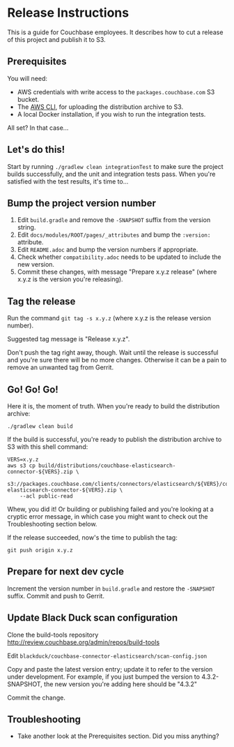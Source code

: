 # Release Instructions

This is a guide for Couchbase employees. It describes how to cut a release of this project
and publish it to S3.


## Prerequisites

You will need:
* AWS credentials with write access to the `packages.couchbase.com` S3 bucket.
* The [AWS CLI](https://docs.aws.amazon.com/cli/latest/userguide/), for uploading the distribution archive to S3.
* A local Docker installation, if you wish to run the integration tests.

All set? In that case...


## Let's do this!

Start by running `./gradlew clean integrationTest` to make sure the project builds successfully,
and the unit and integration tests pass.
When you're satisfied with the test results, it's time to...


## Bump the project version number

1. Edit `build.gradle` and remove the `-SNAPSHOT` suffix from the version string.
2. Edit `docs/modules/ROOT/pages/_attributes` and bump the `:version:` attribute.
3. Edit `README.adoc` and bump the version numbers if appropriate.
4. Check whether `compatibility.adoc` needs to be updated to include the new version.
5. Commit these changes, with message "Prepare x.y.z release"
(where x.y.z is the version you're releasing).


## Tag the release

Run the command `git tag -s x.y.z` (where x.y.z is the release version number).

Suggested tag message is "Release x.y.z".

Don't push the tag right away, though.
Wait until the release is successful and you're sure there will be no more changes.
Otherwise it can be a pain to remove an unwanted tag from Gerrit.


## Go! Go! Go!

Here it is, the moment of truth.
When you're ready to build the distribution archive:

    ./gradlew clean build

If the build is successful, you're ready to publish the distribution archive to S3 with this shell command:

    VERS=x.y.z
    aws s3 cp build/distributions/couchbase-elasticsearch-connector-${VERS}.zip \
        s3://packages.couchbase.com/clients/connectors/elasticsearch/${VERS}/couchbase-elasticsearch-connector-${VERS}.zip \
        --acl public-read


Whew, you did it!
Or building or publishing failed and you're looking at a cryptic error message, in which case you might want to check out the Troubleshooting section below.

If the release succeeded, now's the time to publish the tag:

    git push origin x.y.z

## Prepare for next dev cycle

Increment the version number in `build.gradle` and restore the `-SNAPSHOT` suffix.
Commit and push to Gerrit.

## Update Black Duck scan configuration

Clone the build-tools repository http://review.couchbase.org/admin/repos/build-tools

Edit `blackduck/couchbase-connector-elasticsearch/scan-config.json`

Copy and paste the latest version entry; update it to refer to the version under development. For example, if you just bumped the version to 4.3.2-SNAPSHOT, the new version you're adding here should be "4.3.2"

Commit the change.

## Troubleshooting

* Take another look at the Prerequisites section.
Did you miss anything?
